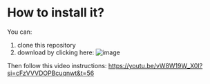 # How to install it?

You can:
1. clone this repository
2. download by clicking here: ![image](https://www.evernote.com/shard/s57/sh/39325c9b-43d1-4dc0-810a-8895d68c064f/3XpDxdI7ZnnM_U0sgChbB_aMer2cNgA36qMczeyRjugCC9KfKAL4RRoauQ/deep/0/image.png)

Then follow this video instructions:
https://youtu.be/vW8W19W_X0I?si=cFzVVVDOPBcuqnwt&t=56
